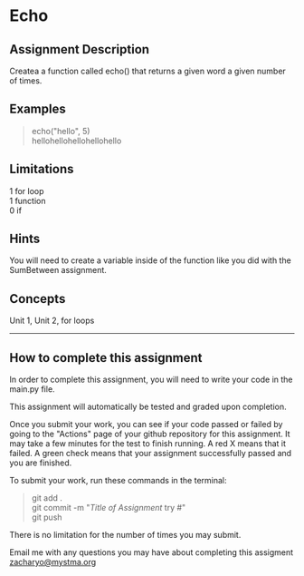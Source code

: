 # **Echo**  

## **Assignment Description**  
Createa a function called echo() that returns a given word a given number of times.  

## **Examples**  
>echo("hello", 5)  
hellohellohellohellohello  

## **Limitations**  
1 for loop  
1 function  
0 if  

## **Hints**  
You will need to create a variable inside of the function like you did with the SumBetween assignment.  

## **Concepts**  
Unit 1, Unit 2, for loops

---

## **How to complete this assignment**
In order to complete this assignment, you will need to write your code in the main.py file.

This assignment will automatically be tested and graded upon completion.

Once you submit your work, you can see if your code passed or failed by going to the "Actions" page of your github repository for this assignment. It may take a few minutes for the test to finish running. A red X means that it failed. A green check means that your assignment successfully passed and you are finished.

To submit your work, run these commands in the terminal: 
>git add .  
git commit -m "*Title of Assignment* try #"  
git push  

There is no limitation for the number of times you may submit.

Email me with any questions you may have about completing this assigment  
zacharyo@mystma.org
